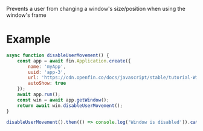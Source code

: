 Prevents a user from changing a window's size/position when using the window's frame
# Example
```js
async function disableUserMovement() {
    const app = await fin.Application.create({
        name: 'myApp',
        uuid: 'app-3',
        url: 'https://cdn.openfin.co/docs/javascript/stable/tutorial-Window.disableFrame.html',
        autoShow: true
    });
    await app.run();
    const win = await app.getWindow();
    return await win.disableUserMovement();
}

disableUserMovement().then(() => console.log('Window is disabled')).catch(err => console.log(err));
```
